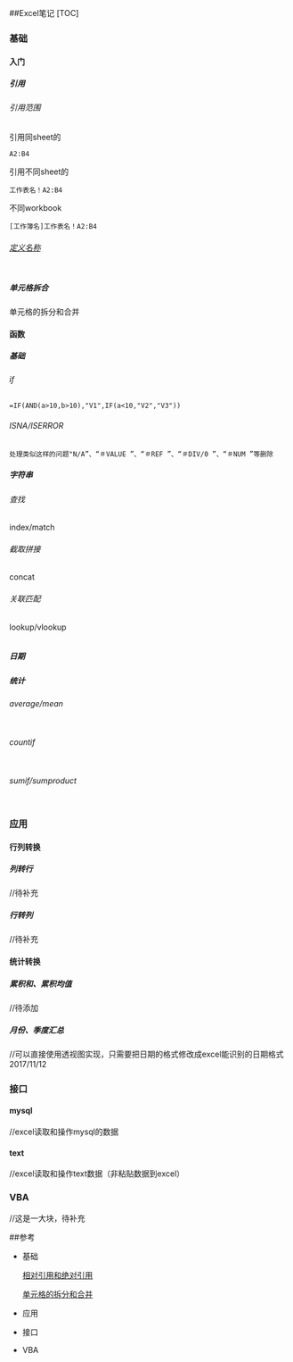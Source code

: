 ##Excel笔记
[TOC]

### 基础

#### 入门

##### 引用

###### 引用范围

引用同sheet的

```
A2:B4
```

引用不同sheet的

```
工作表名！A2:B4
```

不同workbook

```shell
[工作簿名]工作表名！A2:B4
```

###### [定义名称](https://jingyan.baidu.com/article/425e69e6bd5fddbe15fc16c7.html)

```shell

```

##### 单元格拆合

单元格的拆分和合并

#### 函数

##### 基础

###### if

```
=IF(AND(a>10,b>10),"V1",IF(a<10,"V2","V3"))
```

###### ISNA/ISERROR

```
处理类似这样的问题"N/A”、“＃VALUE ”、“＃REF ”、“＃DIV/0 ”、“＃NUM ”等删除
```

##### 字符串

###### 查找

index/match

###### 截取拼接

concat

###### 关联匹配

lookup/vlookup

```shell

```

#####  日期



##### 统计

###### average/mean

```shell

```

###### countif

```shell

```

###### sumif/sumproduct

```shell

```

### 应用

#### 行列转换

##### 列转行

//待补充

##### 行转列

//待补充

#### 统计转换

##### 累积和、累积均值

//待添加

##### 月份、季度汇总

//可以直接使用透视图实现，只需要把日期的格式修改成excel能识别的日期格式2017/11/12



### 接口

#### mysql

//excel读取和操作mysql的数据

#### text

//excel读取和操作text数据（非粘贴数据到excel）

### VBA

//这是一大块，待补充



 ##参考

- 基础

  [相对引用和绝对引用](https://support.office.com/zh-cn/article/%E5%9C%A8%E7%9B%B8%E5%AF%B9%E5%BC%95%E7%94%A8%E3%80%81%E7%BB%9D%E5%AF%B9%E5%BC%95%E7%94%A8%E5%92%8C%E6%B7%B7%E5%90%88%E5%BC%95%E7%94%A8%E9%97%B4%E5%88%87%E6%8D%A2-dfec08cd-ae65-4f56-839e-5f0d8d0baca9?ui=zh-CN&rs=zh-CN&ad=CN)

  [单元格的拆分和合并](https://www.toutiao.com/i6553497879183360520/)

- 应用

- 接口

- VBA
